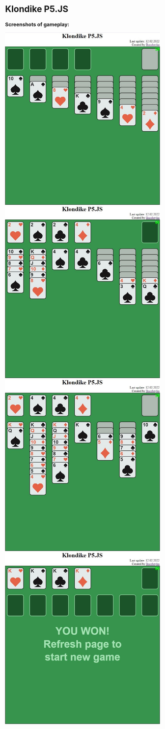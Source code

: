 # Klondike P5.JS

### Screenshots of gameplay:
![](https://github.com/Borobeyka/Klondike-P5.JS/blob/master/screenshots/1.jpg)
![](https://github.com/Borobeyka/Klondike-P5.JS/blob/master/screenshots/2.jpg)
![](https://github.com/Borobeyka/Klondike-P5.JS/blob/master/screenshots/3.jpg)
![](https://github.com/Borobeyka/Klondike-P5.JS/blob/master/screenshots/4.jpg)
